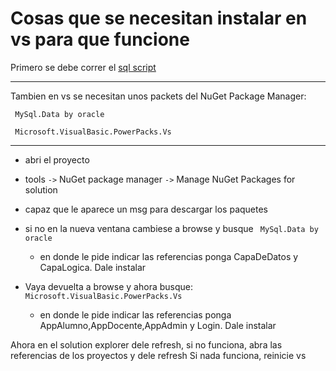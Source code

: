 # Cosas que se necesitan instalar en vs para que funcione 

Primero se debe correr el [sql script](https://github.com/FedericoCosta2021/MysqlScript-ultima2021.git)

---

Tambien en vs se necesitan unos packets del NuGet Package Manager:

` MySql.Data by oracle`

` Microsoft.VisualBasic.PowerPacks.Vs`

---
- abri el proyecto

- tools `->` NuGet package manager `->` Manage NuGet Packages for solution 

- capaz que le aparece un msg para descargar los paquetes

- si no en la nueva ventana cambiese a browse y busque
` MySql.Data by oracle`
  - en donde le pide indicar las referencias ponga CapaDeDatos y CapaLogica. Dale instalar

- Vaya devuelta a browse y ahora busque:
` Microsoft.VisualBasic.PowerPacks.Vs`
  - en donde le pide indicar las referencias ponga AppAlumno,AppDocente,AppAdmin y Login. Dale instalar

Ahora en el solution explorer dele refresh, si no funciona, abra las referencias de los proyectos y dele refresh Si nada funciona, reinicie vs
